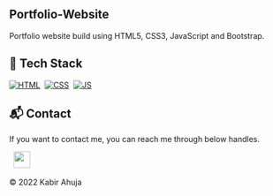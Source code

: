 ## Portfolio-Website
Portfolio website build using HTML5, CSS3, JavaScript and Bootstrap.




## 📌 Tech Stack
[![HTML](https://img.shields.io/badge/html5%20-%23E34F26.svg?&style=for-the-badge&logo=html5&logoColor=white)](https://github.com/jigar-sable/Portfolio-Website/search?l=html)&nbsp;
[![CSS](https://img.shields.io/badge/css3%20-%231572B6.svg?&style=for-the-badge&logo=css3&logoColor=white)](https://github.com/jigar-sable/Portfolio-Website/search?l=css)&nbsp;
[![JS](https://img.shields.io/badge/javascript%20-%23323330.svg?&style=for-the-badge&logo=javascript&logoColor=%23F7DF1E)](https://github.com/jigar-sable/Portfolio-Website/search?l=javascript)



<h2>📬 Contact</h2>


If you want to contact me, you can reach me through below handles.

&nbsp;&nbsp;<a href="https://www.linkedin.com/in/kabir-ahuja-4910b1230/"><img src="https://www.felberpr.com/wp-content/uploads/linkedin-logo.png" width="30"></img></a>

© 2022 Kabir Ahuja


